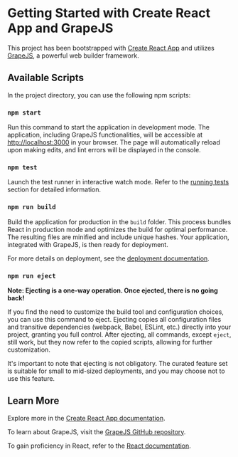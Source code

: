 # Getting Started with Create React App and GrapeJS

This project has been bootstrapped with [Create React App](https://github.com/facebook/create-react-app) and utilizes [GrapeJS](https://github.com/GrapesJS/grapesjs), a powerful web builder framework.

## Available Scripts

In the project directory, you can use the following npm scripts:

### `npm start`

Run this command to start the application in development mode. The application, including GrapeJS functionalities, will be accessible at [http://localhost:3000](http://localhost:3000) in your browser. The page will automatically reload upon making edits, and lint errors will be displayed in the console.

### `npm test`

Launch the test runner in interactive watch mode. Refer to the [running tests](https://facebook.github.io/create-react-app/docs/running-tests) section for detailed information.

### `npm run build`

Build the application for production in the `build` folder. This process bundles React in production mode and optimizes the build for optimal performance. The resulting files are minified and include unique hashes. Your application, integrated with GrapeJS, is then ready for deployment.

For more details on deployment, see the [deployment documentation](https://facebook.github.io/create-react-app/docs/deployment).

### `npm run eject`

**Note: Ejecting is a one-way operation. Once ejected, there is no going back!**

If you find the need to customize the build tool and configuration choices, you can use this command to eject. Ejecting copies all configuration files and transitive dependencies (webpack, Babel, ESLint, etc.) directly into your project, granting you full control. After ejecting, all commands, except `eject`, still work, but they now refer to the copied scripts, allowing for further customization.

It's important to note that ejecting is not obligatory. The curated feature set is suitable for small to mid-sized deployments, and you may choose not to use this feature.

## Learn More

Explore more in the [Create React App documentation](https://facebook.github.io/create-react-app/docs/getting-started).

To learn about GrapeJS, visit the [GrapeJS GitHub repository](https://github.com/GrapesJS/grapesjs).

To gain proficiency in React, refer to the [React documentation](https://reactjs.org/).
